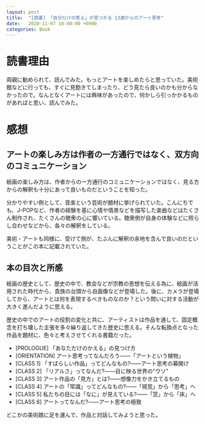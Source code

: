 ```yaml
---
layout: post
title:  "[読書] 「自分だけの答え」が見つかる 13歳からのアート思考"
date:   2020-11-07 10:00:00 +0900
categories: Book
---
```


# 読書理由
両親に勧められて、読んでみた。もっとアートを楽しめたらと思っていた。美術館などに行っても、すぐに見飽きてしまったり、どう見たら良いのかも分からなかったので。なんとなくアートには興味があったので、何かしら引っかかるものがあればと思い、読んでみた。

# 感想

## アートの楽しみ方は作者の一方通行ではなく、双方向のコミュニケーション
絵画の楽しみ方は、作者からの一方通行のコミュニケーションではなく、見る方からの解釈も十分にあって良いものだということを知った。

分かりやすい例として、音楽という芸術が題材に挙げられていた。こんにちでも、J-POPなど、作者の経験を基に心情や情景などを描写した楽曲などはたくさん制作され、たくさんの聴衆の心に響いている。聴衆側が自身の体験などに照らし合わせなどから、各々の解釈をしている。

美術・アートも同様に、受けて側が、たぶんに解釈の余地を含んで良いのだということがこの本に記載されていた。

## 本の目次と所感
絵画の歴史として、歴史の中で、教会などが宗教の思想を伝える為に、絵画が活用された時代から、貴族の台頭から自画像などが登場した。後に、カメラが登場してから、アートとは何を表現するべきものなのか？という問いに対する活動が大きく進んだように思える。

歴史の中でのアートの役割の変化と共に、アーティストは作品を通して、固定概念を打ち壊した主張を多々繰り返してきた歴史に思える。そんな転換点となった作品を題材に、色々と考えさせてくれる書籍だった。

- [PROLOGUE] 「あなただけのかえる」の見つけ方
- [ORIENTATION] アート思考ってなんだろう――「アートという植物」
- [CLASS 1] 「すばらしい作品」ってどんなもの?――アート思考の幕開け
- [CLASS 2] 「リアルさ」ってなんだ?――目に映る世界の"ウソ"
- [CLASS 3] アート作品の「見方」とは?――想像力をかき立てるもの
- [CLASS 4] アートの「常識」ってどんなもの?――「視覚」から「思考」へ
- [CLASS 5] 私たちの目には「なに」が見えている?――「窓」から「床」へ
- [CLASS 6] アートってなんだ?――アート思考の極致

どこかの美術館に足を運んで、作品と対話してみようと思った。
